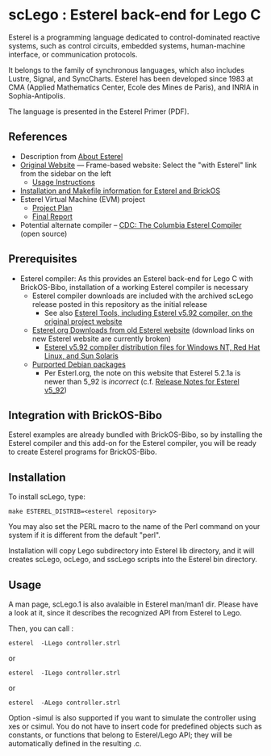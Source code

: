 scLego : Esterel back-end for Lego C
====================================
Esterel is a programming language dedicated to control-dominated reactive systems, such as control circuits, embedded systems, human-machine interface, or communication protocols.

It belongs to the family of synchronous languages, which also includes Lustre, Signal, and SyncCharts. Esterel has been developed since 1983 at CMA (Applied Mathematics Center, Ecole des Mines de Paris), and INRIA in Sophia-Antipolis.	

The language is presented in the Esterel Primer (PDF).

## References
* Description from [About Esterel](https://web.archive.org/web/20071219203108/https://www-sop.inria.fr/esterel.org/Html/About/AboutEsterel.htm)
* [Original Website](https://web.imt-atlantique.fr/x-info/lego/) — Frame-based website: Select the "with Esterel" link from the sidebar on the left
  + [Usage Instructions](https://web.imt-atlantique.fr/x-info/lego/scLego.html)
* [Installation and Makefile information for Esterel and BrickOS](https://web.archive.org/web/20080609035841/http://www.informatik.uni-kiel.de/%7Eesterel/)
* Esterel Virtual Machine (EVM) project
  + [Project Plan](https://www1.cs.columbia.edu/~sedwards/classes/2002/w4995-02/vasee-lit.pdf)
  + [Final Report](https://www1.cs.columbia.edu/~sedwards/classes/2002/w4995-02/vasee-final.pdf)
* Potential alternate compiler – [CDC: The Columbia Esterel Compiler](https://www1.cs.columbia.edu/~sedwards/cec/) (open source)


## Prerequisites
* Esterel compiler:  As this provides an Esterel back-end for Lego C with BrickOS-Bibo, installation of a working Esterel compiler is necessary
  + Esterel compiler downloads are included with the archived scLego release posted in this repository as the initial release
    - See also [Esterel Tools, including Esterel v5.92 compiler, on the original project website](https://web.imt-atlantique.fr/x-info/lego/esterel-tools/)
  + [Esterel.org Downloads from old Esterel website](http://www-sop.inria.fr/esterel.org/filesv5_92/Html/Downloads/Soft/SoftwareDownloads.htm) (download links on new Esterel website are currently broken)
    - [Esterel v5.92 compiler distribution files for Windows NT, Red Hat Linux, and Sun Solaris](https://www-sop.inria.fr/esterel.org/filesv5_92/Html/Downloads/Soft/Ev592Downloads.htm)
  + [Purported Debian packages](https://www.df7cb.de/debian/esterel/)
    - Per Esterl.org, the note on this website that Esterel 5.2.1a is newer than 5_92 is _incorrect_ (c.f. [Release Notes for Esterel v5_92](http://www-sop.inria.fr/esterel.org/filesv5_92/Html/Downloads/Soft/ReleaseNotesV592.htm))
  

## Integration with BrickOS-Bibo
Esterel examples are already bundled with BrickOS-Bibo, so by installing
the Esterel compiler and this add-on for the Esterel compiler, you will
be ready to create Esterel programs for BrickOS-Bibo.


## Installation
To install scLego, type:

   `make ESTEREL_DISTRIB=<esterel repository>`

You may also set the PERL macro to the name of the Perl command on
your system if it is different from the default "perl".

Installation will copy Lego subdirectory into Esterel lib directory,
and it will creates scLego, ocLego, and sscLego scripts into the Esterel
bin directory.


## Usage
A man page, scLego.1 is also avalaible in Esterel man/man1 dir. Please
have a look at it, since it describes the recognized API from Esterel
to Lego.

Then, you can call :

   `esterel  -LLego controller.strl`

or

   `esterel  -ILego controller.strl`

or

   `esterel  -ALego controller.strl`

Option -simul is also supported if you want to simulate the controller 
using xes or csimul.  You do not have to insert code for predefined
objects such as constants, or functions that belong to Esterel/Lego
API; they will be automatically defined in the resulting .c.
